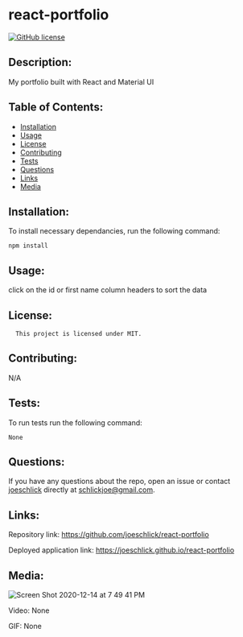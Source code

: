 # react-portfolio
[![GitHub license](https://img.shields.io/badge/license-MIT-blue.svg)](https://github.com/joeschlick/react-portfolio)

## Description:

My portfolio built with React and Material UI

## Table of Contents:

* [Installation](#installation)
* [Usage](#usage)
* [License](#license)
* [Contributing](#contributing)
* [Tests](#tests)
* [Questions](#questions)
* [Links](#links)
* [Media](#media)

## Installation:

To install necessary dependancies, run the following command:

```
npm install
```

## Usage:

click on the id or first name column headers to sort the data

## License:
      
      This project is licensed under MIT.

## Contributing:

N/A

## Tests:

To run tests run the following command:

```
None
```

## Questions:

If you have any questions about the repo, open an issue or contact [joeschlick](https://github.com/joeschlick) directly at schlickjoe@gmail.com.

## Links:

Repository link: https://github.com/joeschlick/react-portfolio

Deployed application link: https://joeschlick.github.io/react-portfolio

## Media:

![Screen Shot 2020-12-14 at 7 49 41 PM](https://user-images.githubusercontent.com/66143571/102168800-c1cc7680-3e45-11eb-8005-3aea3b5933de.png)

Video: None

GIF: None
